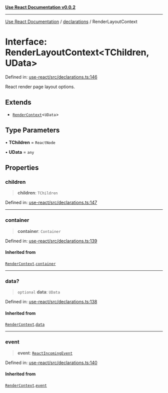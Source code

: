 [**Use React Documentation v0.0.2**](../../README.md)

***

[Use React Documentation](../../modules.md) / [declarations](../README.md) / RenderLayoutContext

# Interface: RenderLayoutContext\<TChildren, UData\>

Defined in: [use-react/src/declarations.ts:146](https://github.com/stonemjs/use-react/blob/d8ec502192c16b8752fc9e1bf85bd5600bcf9813/src/declarations.ts#L146)

React render page layout options.

## Extends

- [`RenderContext`](RenderContext.md)\<`UData`\>

## Type Parameters

• **TChildren** = `ReactNode`

• **UData** = `any`

## Properties

### children

> **children**: `TChildren`

Defined in: [use-react/src/declarations.ts:147](https://github.com/stonemjs/use-react/blob/d8ec502192c16b8752fc9e1bf85bd5600bcf9813/src/declarations.ts#L147)

***

### container

> **container**: `Container`

Defined in: [use-react/src/declarations.ts:139](https://github.com/stonemjs/use-react/blob/d8ec502192c16b8752fc9e1bf85bd5600bcf9813/src/declarations.ts#L139)

#### Inherited from

[`RenderContext`](RenderContext.md).[`container`](RenderContext.md#container)

***

### data?

> `optional` **data**: `UData`

Defined in: [use-react/src/declarations.ts:138](https://github.com/stonemjs/use-react/blob/d8ec502192c16b8752fc9e1bf85bd5600bcf9813/src/declarations.ts#L138)

#### Inherited from

[`RenderContext`](RenderContext.md).[`data`](RenderContext.md#data)

***

### event

> **event**: [`ReactIncomingEvent`](../type-aliases/ReactIncomingEvent.md)

Defined in: [use-react/src/declarations.ts:140](https://github.com/stonemjs/use-react/blob/d8ec502192c16b8752fc9e1bf85bd5600bcf9813/src/declarations.ts#L140)

#### Inherited from

[`RenderContext`](RenderContext.md).[`event`](RenderContext.md#event)
